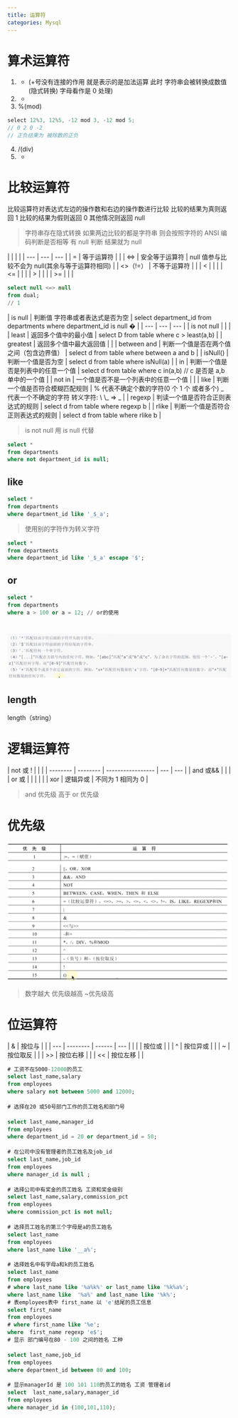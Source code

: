 ```yaml
---
title: 运算符
categories: Mysql
---
```


# 算术运算符

1. - (+号没有连接的作用 就是表示的是加法运算 此时 字符串会被转换成数值(隐式转换) 字母看作是 0 处理)
2. -
3. %(mod)

```java
select 12%3, 12%5, -12 mod 3, -12 mod 5;
// 0 2 0 -2
// 正负结果为 被除数的正负
```

4. /(div)
5. -

# 比较运算符

比较运算符对表达式左边的操作数和右边的操作数进行比较 比较的结果为真则返回 1 比较的结果为假则返回 0 其他情况则返回 null

> 字符串存在隐式转换
> 如果两边比较的都是字符串 则会按照字符的 ANSI 编码判断是否相等
> 有 null 判断 结果就为 null

|&#x20;
&#x20;| | |
| --- | --- | --- |
| = | 等于运算符 | |
| <=> | 安全等于运算符 | null 值参与比较不会为 null(其余与等于运算符相同) |
| <>（!=） | 不等于运算符 | |
| < | | |
| <= | | |
| > | | |
| >= | | |

```sql
select null <=> null
from dual;
// 1
```

| is null | 判断值 字符串或者表达式是否为空 | select department_id from departments where department_id is null
� |
| --- | --- | --- |
| is not null | | |
| least | 返回多个值中的最小值 | select D from table where c > least(a,b) |
| greatest | 返回多个值中最大返回值 | |
| between and | 判断一个值是否在两个值之间（包含边界值） | select d from table where between a and b |
| isNull() | 判断一个值是否为空 | select d from table where isNull(a) |
| in | 判断一个值是否是列表中的任意一个值 | select d from table where c in(a,b)&#x20;
// c 是否是 a,b 单中的一个值 |
| not in | 一个值是否不是一个列表中的任意一个值 | |
| like | 判断一个值是否符合模糊匹配规则 | % 代表不确定个数的字符(0 个 1 个 或者多个)
\_ 代表一个不确定的字符
转义字符: \\
&#x20;\\\_ => \_ |
| regexp | 判读一个值是否符合正则表达式的规则 | select d from table where regexp b |
| rlike | 判断一个值是否符合正则表达式的规则 | select d from table where rlike b |

> is not null 用 is null 代替

```sql
select *
from departments
where not department_id is null;
```

## like

```sql
select *
from departments
where department_id like '_$_a';
```

> 使用别的字符作为转义字符

```sql
select *
from departments
where department_id like '_$_a' escape '$';
```

## or

```sql
select *
from departments
where a > 100 or a = 12; // or的使用
```

# ![image.png](../assets/img/mysql/fvqogh/1643462413971-296da5cc-f2df-4a20-a325-b654a1788495.png)

## length

length（string）

# 逻辑运算符

| not 或 ! |          |                   |
| -------- | -------- | ----------------- | --- | --- |
| and 或&& |          |                   |
| or 或    |          |                   |     |     |
| xor      | 逻辑异或 | 不同为 1 相同为 0 |

> and 优先级 高于 or 优先级

# 优先级

![image.png](../assets/img/mysql/fvqogh/1643462966269-440bad36-c2ff-4d00-895d-bde03b8b19f1.png)

> 数字越大 优先级越高
> \~优先级高

# 位运算符

| &   | 按位与   |        |
| --- | -------- | ------ | --- |
|     |          | 按位或 |     |
| ^   | 按位异或 |        |
| ~   | 按位取反 |        |
| >>  | 按位右移 |        |
| <<  | 按位左移 |        |

```sql
# 工资不在5000-12000的员工
select last_name,salary
from employees
where salary not between 5000 and 12000;

# 选择在20 或50号部门工作的员工姓名和部门号

select last_name,manager_id
from employees
where department_id = 20 or department_id = 50;

# 在公司中没有管理者的员工姓名及job_id
select last_name,job_id
from employees
where manager_id is null ;

# 选择公司中有奖金的员工姓名 工资和奖金级别
select last_name,salary,commission_pct
from employees
where commission_pct is not null;

# 选择员工姓名的第三个字母是a的员工姓名
select last_name
from employees
where last_name like '__a%';

# 选择姓名中有字母a和k的员工姓名
select last_name
from employees
# where last_name like '%a%k%' or last_name like '%k%a%';
where last_name like  '%a%' and last_name like '%k%';
# 表employees表中 first_name 以 'e'结尾的员工信息
select first_name
from employees
# where first_name like '%e';
where  first_name regexp 'e$';
# 显示 部门编号在80 - 100 之间的姓名 工种

select last_name,job_id
from employees
where department_id between 80 and 100;

# 显示managerId 是 100 101 110的员工的姓名 工资 管理者id
select  last_name,salary,manager_id
from employees
where manager_id in (100,101,110);
```
